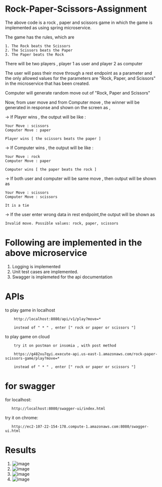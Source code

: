 # Rock-Paper-Scissors-Assignment

The above code is a rock , paper and scissors game in which the game is implemented as using spring microservice. 

The game has the rules, which are

    1. The Rock beats the Scissors
    2. The Scissors beats the Paper
    3. The Paper beats the Rock
    
There will be two players , player 1 as user and player 2 as computer

The user will pass their move through a rest endpoint as a parameter and the only allowed values for the parameters are "Rock, Paper, and Scissors" in the microservice that has been created.

Computer will generate random move out of "Rock, Paper and Scissors"

Now, from user move and from Computer move , the winner will be generated in response and shown on the screen as , 


-> If Player wins , the output will be like :

    Your Move : scissors
    Computer Move : paper

    Player wins [ the scissors beats the paper ]


-> If Computer wins , the output will be like :

    Your Move : rock
    Computer Move : paper

    Computer wins [ the paper beats the rock ]


-> If both user and computer will be same move , then output will be shown as

    Your Move : scissors
    Computer Move : scissors

    It is a tie


-> If the user enter wrong data in rest endpoint,the output will be shown as 

    Invalid move. Possible values: rock, paper, scissors
   

# Following are implemented in the above microservice

   1. Logging is implemented
   2. Unit test cases are implemented.
   3. Swagger is implemeted for the api documentation

# APIs

  to play game in localhost
  
        http://localhost:8080/api/v1/play?move=*
   
        instead of " * " , enter [" rock or paper or scissors "]
        
  to play game on cloud
      
        try it on postman or insomia , with post method
        
        https://g482xu7qyi.execute-api.us-east-1.amazonaws.com/rock-paper-scissors-game/play?move=*
        
        instead of " * " , enter [" rock or paper or scissors "]
   
  # for swagger 
       
  for localhost:
  
       http://localhost:8080/swagger-ui/index.html
       
  try it on chrome:
       
       http://ec2-107-22-154-178.compute-1.amazonaws.com:8080/swagger-ui.html
   
# Results
1. ![image](https://github.com/sriramaleti9238/Rock-Paper-Scissors-Assignment/assets/106054174/e997ee29-33ca-4be0-9c28-8304dcae09ea)
2. ![image](https://github.com/sriramaleti9238/Rock-Paper-Scissors-Assignment/assets/106054174/446f70b4-9f4a-48b1-9078-5635f6e8da75)
3. ![image](https://github.com/sriramaleti9238/Rock-Paper-Scissors-Assignment/assets/106054174/bd9c0db5-0cb0-403c-9cb1-34009c62359a)
4. ![image](https://github.com/sriramaleti9238/Rock-Paper-Scissors-Assignment/assets/106054174/0e5e8caa-e981-4f24-8161-ae916ba3c79c)


